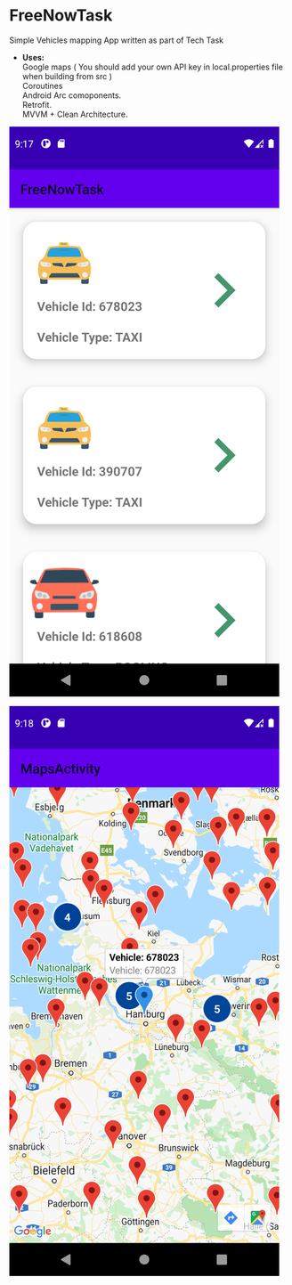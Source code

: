 # FreeNowTask
 Simple Vehicles mapping App written as part of Tech Task
 - <b>Uses:</b><br/>
   Google maps ( You should add your own API key in local.properties file when building from src )<br/>
   Coroutines<br/>
   Android Arc comoponents.<br/>
   Retrofit.<br/>
   MVVM + Clean Architecture.<br/>

 ![](https://github.com/mahmoudgalal/FreeNowTask/blob/main/Screenshot_1.png)


 ![](https://github.com/mahmoudgalal/FreeNowTask/blob/main/Screenshot_2.png)
